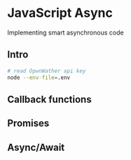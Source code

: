 # JavaScript Async

Implementing smart asynchronous code

## Intro

```sh
# read OpwnWather api key
node --env-file=.env
```

## Callback functions

## Promises

## Async/Await